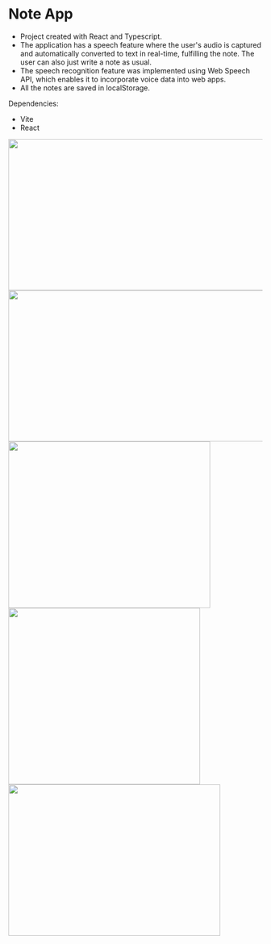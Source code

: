 <h1>Note App</h1>

 - Project created with React and Typescript. 
 - The application has a speech feature where the user's audio is captured and automatically converted to text in real-time, fulfilling the note. The user can also just write a note as usual. 
 - The speech recognition feature was implemented using Web Speech API, which enables it to incorporate voice data into web apps.
 - All the notes are saved in localStorage.

Dependencies:
 - Vite
 - React

<img src="https://github.com/carlosseveriano3/note-app-with-speech-recognition/assets/158230882/24c08a7f-b514-4723-a4a9-8be2fda0e076" width="530px" height="300px">
<img src="https://github.com/carlosseveriano3/note-app-with-speech-recognition/assets/158230882/7be7861d-07b5-45e5-b5da-eed8f1d0f225" width="530px" height="300px"> <br />
<img src="https://github.com/carlosseveriano3/note-app-with-speech-recognition/assets/158230882/382c0a64-7119-49b7-aabc-07fc8568f835" width="400px" height="330px"> <br />
<img src="https://github.com/carlosseveriano3/note-app-with-speech-recognition/assets/158230882/f060b914-e151-4f19-a084-c4894352120c" width="380px" height="350px"> <br />
<img src="https://github.com/carlosseveriano3/note-app-with-speech-recognition/assets/158230882/ba64ed12-d529-4cd2-8254-7773eb0d42be" width="420px" height="300px">
